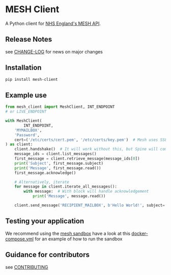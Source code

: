 MESH Client
===========

A Python client for [NHS England's MESH API](https://digital.nhs.uk/developer/api-catalogue/message-exchange-for-social-care-and-health-api).

Release Notes
------------
see [CHANGE-LOG](CHANGE-LOG.md) for news on major changes


Installation
------------

```bash
pip install mesh-client
```

Example use
-----------

```python
from mesh_client import MeshClient, INT_ENDPOINT
# or LIVE_ENDPOINT

with MeshClient(
        INT_ENDPOINT,
    'MYMAILBOX',
    'Password',
    cert=('/etc/certs/cert.pem', '/etc/certs/key.pem')  # Mesh uses SSL, so you'll need some certs
) as client:
    client.handshake()  # It will work without this, but Spine will complain
    message_ids = client.list_messages()
    first_message = client.retrieve_message(message_ids[0])
    print('Subject', first_message.subject)
    print('Message', first_message.read())
    first_message.acknowledge()

    # Alternatively, iterate
    for message in client.iterate_all_messages():
        with message:  # With block will handle acknowledgement
            print('Message', message.read())

    client.send_message('RECIPIENT_MAILBOX', b'Hello World!', subject='Important message')
```

Testing your application
------------------------

We recommend using the [mesh sandbox](https://github.com/NHSDigital/mesh-sandbox) 
have a look at this [docker-compose.yml](docker-compose.yml) for an example of how to run the sandbox


Guidance for contributors
-------------------------

see [CONTRIBUTING](CONTRIBUTING.md)

